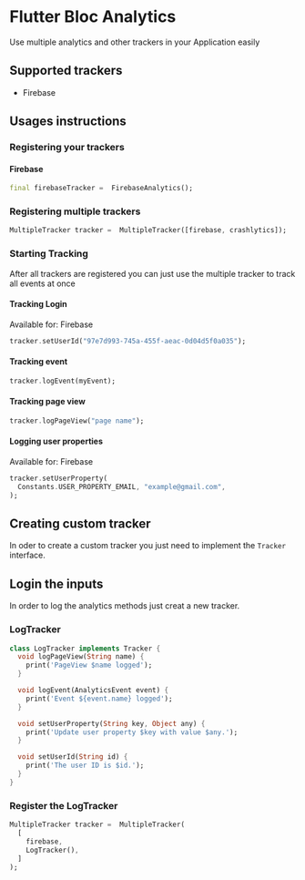 # Flutter Bloc Analytics

Use multiple analytics and other trackers in your Application easily

## Supported trackers

* Firebase

## Usages instructions

### Registering your trackers

#### Firebase

``` Dart
final firebaseTracker =  FirebaseAnalytics();
```

### Registering multiple trackers

``` Dart
MultipleTracker tracker =  MultipleTracker([firebase, crashlytics]);
```

### Starting Tracking

After all trackers are registered you can just use the multiple tracker to track all events at once

#### Tracking Login

Available for: Firebase

``` Dart
tracker.setUserId("97e7d993-745a-455f-aeac-0d04d5f0a035");
```

#### Tracking event

``` Dart
tracker.logEvent(myEvent);
```

#### Tracking page view

``` Dart
tracker.logPageView("page name");
```

#### Logging user properties

Available for: Firebase

``` Dart
tracker.setUserProperty(
  Constants.USER_PROPERTY_EMAIL, "example@gmail.com",
);
```

## Creating custom tracker

In oder to create a custom tracker you just need to implement the `Tracker` interface.

## Login the inputs

In order to log the analytics methods just creat a new tracker.

### LogTracker

``` Dart
class LogTracker implements Tracker {
  void logPageView(String name) {
    print('PageView $name logged');
  }

  void logEvent(AnalyticsEvent event) {
    print('Event ${event.name} logged');
  }

  void setUserProperty(String key, Object any) {
    print('Update user property $key with value $any.');
  }

  void setUserId(String id) {
    print('The user ID is $id.');
  }
}
```

### Register the LogTracker

``` Dart
MultipleTracker tracker =  MultipleTracker(
  [
    firebase,
    LogTracker(),
  ]
);
```
